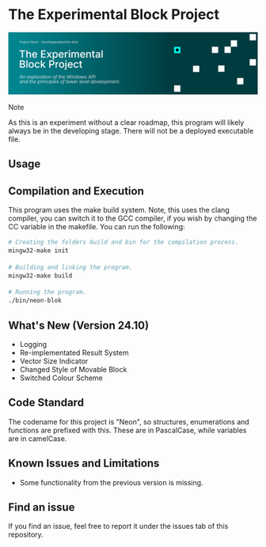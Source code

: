 # The Experimental Block Project

![Banner](./doc/banner.png)

> [!NOTE]
> As this is an experiment without a clear roadmap, this program will likely always be in
> the developing stage. There will not be a deployed executable file.

## Usage

## Compilation and Execution

This program uses the make build system. Note, this uses the clang compiler, you can
switch it to the GCC compiler, if you wish by changing the CC variable in the makefile.
You can run the following:

```sh
# Creating the folders build and bin for the compilation process.
mingw32-make init

# Building and linking the program.
mingw32-make build

# Running the program.
./bin/neon-blok
```

## What's New (Version 24.10)

- Logging
- Re-implementated Result System
- Vector Size Indicator
- Changed Style of Movable Block
- Switched Colour Scheme

## Code Standard

The codename for this project is "Neon", so structures, enumerations and functions are
prefixed with this. These are in PascalCase, while variables are in camelCase.

## Known Issues and Limitations

- Some functionality from the previous version is missing.

## Find an issue

If you find an issue, feel free to report it under the issues tab of this repository.

